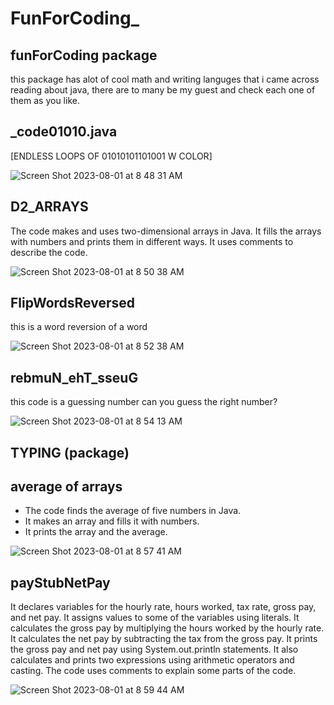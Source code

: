 # FunForCoding_



## funForCoding package

this package has alot of cool math and writing languges that i came across reading about java, there are to many be my guest and check each one of them as you like.

## _code01010.java

[ENDLESS LOOPS OF 01010101101001 W COLOR]

![Screen Shot 2023-08-01 at 8 48 31 AM](https://github.com/White-OvO/FunForCoding_/assets/120700219/1669556d-d6e9-43d3-bc3c-f53f81810919)



## D2_ARRAYS


The code makes and uses two-dimensional arrays in Java.
It fills the arrays with numbers and prints them in different ways.
It uses comments to describe the code.

![Screen Shot 2023-08-01 at 8 50 38 AM](https://github.com/White-OvO/FunForCoding_/assets/120700219/9d58919e-b41d-4051-9884-4874283cb7a7)


## FlipWordsReversed

this is a word reversion of a word 


![Screen Shot 2023-08-01 at 8 52 38 AM](https://github.com/White-OvO/FunForCoding_/assets/120700219/504404c1-c103-4fc3-89b1-694cbcf82f86)


## rebmuN_ehT_sseuG

this code is a guessing number can you guess the right number? 


![Screen Shot 2023-08-01 at 8 54 13 AM](https://github.com/White-OvO/FunForCoding_/assets/120700219/6568e535-a9be-4fc4-8198-6e0df2bc33c0)







## TYPING (package)

## average of arrays
- The code finds the average of five numbers in Java.
- It makes an array and fills it with numbers.
- It prints the array and the average.

![Screen Shot 2023-08-01 at 8 57 41 AM](https://github.com/White-OvO/FunForCoding_/assets/120700219/7e584cda-c844-42c3-a034-09e8cf124e93)


## payStubNetPay

It declares variables for the hourly rate, hours worked, tax rate, gross pay, and net pay. It assigns values to some of the variables using literals. It calculates the gross pay by multiplying the hours worked by the hourly rate. It calculates the net pay by subtracting the tax from the gross pay. It prints the gross pay and net pay using System.out.println statements. It also calculates and prints two expressions using arithmetic operators and casting. The code uses comments to explain some parts of the code.

![Screen Shot 2023-08-01 at 8 59 44 AM](https://github.com/White-OvO/FunForCoding_/assets/120700219/ca7c9531-f653-4c64-af81-f7fb9d42a76b)




